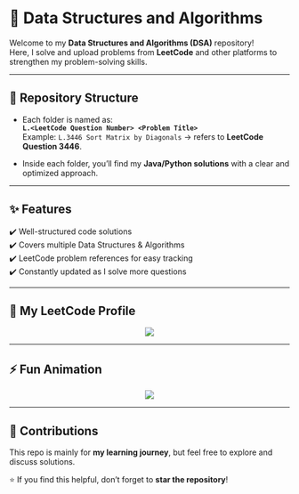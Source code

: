 # 🚀 Data Structures and Algorithms  

Welcome to my **Data Structures and Algorithms (DSA)** repository!  
Here, I solve and upload problems from **LeetCode** and other platforms to strengthen my problem-solving skills.  

---

## 📌 Repository Structure  
- Each folder is named as:  
  **`L.<LeetCode Question Number> <Problem Title>`**  
  Example: `L.3446 Sort Matrix by Diagonals` → refers to **LeetCode Question 3446**.  

- Inside each folder, you’ll find my **Java/Python solutions** with a clear and optimized approach.  

---

## ✨ Features  
✔️ Well-structured code solutions  
✔️ Covers multiple Data Structures & Algorithms  
✔️ LeetCode problem references for easy tracking  
✔️ Constantly updated as I solve more questions  

---

## 🔗 My LeetCode Profile  
<p align="center">
  <a href="https://leetcode.com/codeuv10/" target="_blank">
    <img src="https://img.shields.io/badge/LeetCode-Profile-orange?style=for-the-badge&logo=leetcode" />
  </a>
</p>

---



## ⚡ Fun Animation  

<p align="center">
  <img src="https://readme-typing-svg.herokuapp.com?size=24&duration=4000&color=00F700&lines=Keep+Learning+%26+Keep+Coding!;DSA+is+the+key+to+Mastery!;Problem+Solving+Everyday+🚀" />
</p>

---

## 🤝 Contributions  
This repo is mainly for **my learning journey**, but feel free to explore and discuss solutions.  

⭐ If you find this helpful, don’t forget to **star the repository**!  
